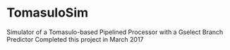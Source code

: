 # TomasuloSim
Simulator of a Tomasulo-based Pipelined Processor with a Gselect Branch Predictor
Completed this project in March 2017
